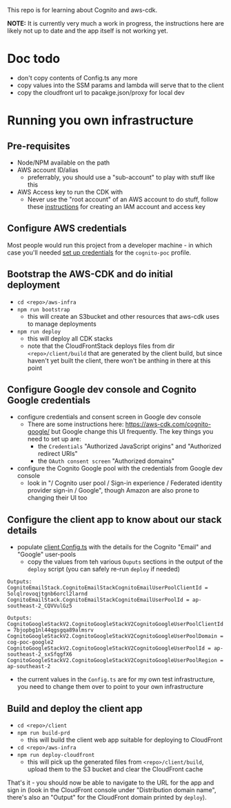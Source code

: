 This repo is for learning about Cognito and aws-cdk.

**NOTE:** It is currently very much a work in progress, the instructions here 
are likely not up to date and the app itself is not working yet.

# Doc todo
* don't copy contents of Config.ts any more
* copy values into the SSM params and lambda will serve that to the client
* copy the cloudfront url to pacakge.json/proxy for local dev


# Running you own infrastructure

## Pre-requisites

* Node/NPM available on the path
* AWS account ID/alias
  * preferrably, you should use a "sub-account" to play with stuff like this
* AWS Access key to run the CDK with
  * Never use the "root account" of an AWS account to do stuff, follow these
    [instructions](./doc/create-iam-account.md) for creating an IAM account and
    access key

## Configure AWS credentials

Most people would run this project from a developer machine - in which case
you'll needed [set up credentials](./doc/aws-credentials.md) for the 
`cognito-poc` profile.

## Bootstrap the AWS-CDK and do initial deployment
* `cd <repo>/aws-infra`
* `npm run bootstrap`
  * this will create an S3bucket and other resources that aws-cdk uses to manage
  deployments
* `npm run deploy`
  * this will deploy all CDK stacks
  * note that the CloudFrontStack deploys files from dir `<repo>/client/build` 
  that are generated by the client build, but since haven't yet 
  built the client, there won't be anthing in there at this point

## Configure Google dev console and Cognito Google credentials
* configure credentials and consent screen in Google dev console
  * There are some instructions here: https://aws-cdk.com/cognito-google/ but
  Google change this UI frequently.  The key things you need to set up are:
    * the `Credentials` "Authorized JavaScript origins" and 
    "Authorized redirect URIs"
    * the `OAuth consent screen` "Authorized domains"
* configure the Cognito Google pool with the credentials from Google dev console
  * look in "/ Cognito user pool / Sign-in experience / 
  Federated identity provider sign-in / Google", though Amazon are also prone to 
  changing their UI too

## Configure the client app to know about our stack details
* populate [client Config.ts](./client/src/Config.ts) with the details for
the Cognito "Email" and "Google" user-pools
  * copy the values from teh various `Ouputs` sections in the output of the 
  `deploy` script (you can safely re-run `deploy` if needed)
```
Outputs:
CognitoEmailStack.CognitoEmailStackCognitoEmailUserPoolClientId = 5olqlrovoqjtgnb6orcl2larnd
CognitoEmailStack.CognitoEmailStackCognitoEmailUserPoolId = ap-southeast-2_CQVVulGz5

Outputs:
CognitoGoogleStackV2.CognitoGoogleStackV2CognitoGoogleUserPoolClientId = 7bjopbg1nl44qgsgqa89almsrv
CognitoGoogleStackV2.CognitoGoogleStackV2CognitoGoogleUserPoolDomain = cog-poc-google2
CognitoGoogleStackV2.CognitoGoogleStackV2CognitoGoogleUserPoolId = ap-southeast-2_sxSfqgfX6
CognitoGoogleStackV2.CognitoGoogleStackV2CognitoGoogleUserPoolRegion = ap-southeast-2
```
  * the current values in the `Config.ts` are for my own test infrastructure, 
  you need to change them over to point to your own infrastructure

## Build and deploy the client app
* `cd <repo>/client`
* `npm run build-prd`
  * this will build the client web app suitable for deploying to CloudFront
* `cd <repo>/aws-infra`
* `npm run deploy-cloudfront`
  * this will pick up the generated files from `<repo>/client/build`, upload
  them to the S3 bucket and clear the CloudFront cache

That's it - you should now be able to navigate to the URL for the app and 
sign in (look in the CloudFront console under "Distribution domain name", 
there's also an "Output" for the CloudFront domain printed by `deploy`).



